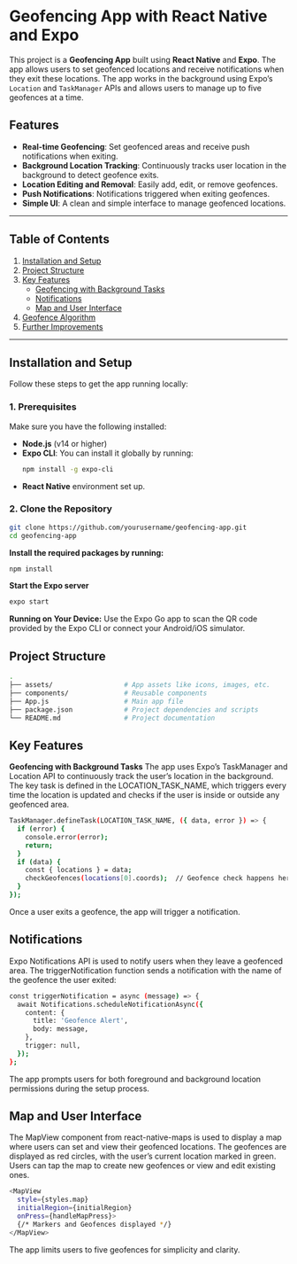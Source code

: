 # Geofencing App with React Native and Expo

This project is a **Geofencing App** built using **React Native** and **Expo**. The app allows users to set geofenced locations and receive notifications when they exit these locations. The app works in the background using Expo’s `Location` and `TaskManager` APIs and allows users to manage up to five geofences at a time. 

## Features

- **Real-time Geofencing**: Set geofenced areas and receive push notifications when exiting.
- **Background Location Tracking**: Continuously tracks user location in the background to detect geofence exits.
- **Location Editing and Removal**: Easily add, edit, or remove geofences.
- **Push Notifications**: Notifications triggered when exiting geofences.
- **Simple UI**: A clean and simple interface to manage geofenced locations.

---

## Table of Contents

1. [Installation and Setup](#installation-and-setup)
2. [Project Structure](#project-structure)
3. [Key Features](#key-features)
    - [Geofencing with Background Tasks](#geofencing-with-background-tasks)
    - [Notifications](#notifications)
    - [Map and User Interface](#map-and-user-interface)
4. [Geofence Algorithm](#geofence-algorithm)
5. [Further Improvements](#further-improvements)

---

## Installation and Setup

Follow these steps to get the app running locally:

### 1. Prerequisites
Make sure you have the following installed:
- **Node.js** (v14 or higher)
- **Expo CLI**: You can install it globally by running:
    ```bash
    npm install -g expo-cli
    ```
- **React Native** environment set up.

### 2. Clone the Repository
```bash
git clone https://github.com/yourusername/geofencing-app.git
cd geofencing-app
```
**Install the required packages by running:** 
```bash
npm install
```
**Start the Expo server**
```bash 
expo start
```
**Running on Your Device:** 
Use the Expo Go app to scan the QR code provided by the Expo CLI or connect your Android/iOS simulator.

## Project Structure 
```bash 
.
├── assets/                  # App assets like icons, images, etc.
├── components/              # Reusable components
├── App.js                   # Main app file
├── package.json             # Project dependencies and scripts
└── README.md                # Project documentation
```
## Key Features
**Geofencing with Background Tasks**
The app uses Expo’s TaskManager and Location API to continuously track the user’s location in the background. The key task is defined in the LOCATION_TASK_NAME, which triggers every time the location is updated and checks if the user is inside or outside any geofenced area.
```bash 
TaskManager.defineTask(LOCATION_TASK_NAME, ({ data, error }) => {
  if (error) {
    console.error(error);
    return;
  }
  if (data) {
    const { locations } = data;
    checkGeofences(locations[0].coords);  // Geofence check happens here
  }
});
```
Once a user exits a geofence, the app will trigger a notification.

## Notifications
Expo Notifications API is used to notify users when they leave a geofenced area. The triggerNotification function sends a notification with the name of the geofence the user exited:
```bash 
const triggerNotification = async (message) => {
  await Notifications.scheduleNotificationAsync({
    content: {
      title: 'Geofence Alert',
      body: message,
    },
    trigger: null,
  });
};
```
The app prompts users for both foreground and background location permissions during the setup process.

## Map and User Interface

The MapView component from react-native-maps is used to display a map where users can set and view their geofenced locations. The geofences are displayed as red circles, with the user’s current location marked in green. Users can tap the map to create new geofences or view and edit existing ones.

```bash
<MapView
  style={styles.map}
  initialRegion={initialRegion}
  onPress={handleMapPress}>
  {/* Markers and Geofences displayed */}
</MapView>
```
The app limits users to five geofences for simplicity and clarity.
